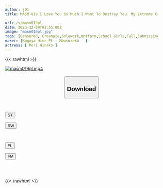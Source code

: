 ```yaml
---
author: j91
title: MASM-019 I Love You So Much I Want To Destroy You. My Extreme Creampie Life Imprisoned By A Yandere J-type Hinako Mori

url: /v/masm019pl
date: 2023-12-09T02:55:00Z
image: "masm019pl.jpg"
tags: [Censored, Creampie,Solowork,Uniform,School Girls,Tall,Submissive Men	]
maker: [Kaguya Hime Pt - Mousozoku   ]
actress: [ Mori Hinako ]
---
```



{{< rawhtml >}}

<div class="video" data-videoid="YWGp8B0A4WSvkVK">
    <a href="javascript:;">
        <img src="/v/masm019pl/masm019pl.jpg" width="WIDTH" height="HEIGHT" alt="masm019pl.mp4" loading="lazy">
    </a>
</div>

<script type="text/javascript" src="https://j91.asia/asset/on-demand-st.js"></script>

<br>
  <link rel="stylesheet" href="https://j91.asia/asset/bs5.css">
  
  <center>
  <button class="btn btn-primary" type="button" data-bs-toggle="collapse" data-bs-target=".multi-collapse" aria-expanded="false" aria-controls="multiCollapseExample1 multiCollapseExample2"><h2>Download</h2></button></center>
</p>
<div class="row">
  <div class="col">
    <div class="collapse multi-collapse" id="multiCollapseExample1">
      <div class="card card-body">
	      	      <br>
<div class="buttons">  
<p><a href="https://streamtape.to/v/YWGp8B0A4WSvkVK" target="_blank"><button class="btn-hover color-3"><i class="fa fa-download"></i> ST</button></a></p>
<p><a href="https://flaswish.com/nlgftejv5p2u" target="_blank"><button class="btn-hover color-2"><i class="fa fa-download"></i> SW</button></a></p></div>
    </div>
  </div>
</div>
  <div class="col">
    <div class="collapse multi-collapse" id="multiCollapseExample2">
      <div class="card card-body">
	      <br>
<div class="buttons">
<p><a href="javascript:;" target="_blank"><button class="btn-hover color-9"><i class="fa fa-download"></i> FL</button></a></p>
<p><a href="javascript:;" target="_blank"><button class="btn-hover color-8"><i class="fa fa-download"></i> FM</button></a></p></div>
<br><br>
      </div>
    </div>
  </div>
</div>

{{< /rawhtml >}}